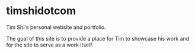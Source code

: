 timshidotcom
============

Tim Shi's personal website and portfolio.

The goal of this site is to provide a place for Tim to showcase his work and for the site to serve as a work itself.